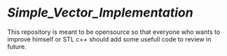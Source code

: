 # _Simple_Vector_Implementation_
This repository is meant to be opensource so that everyone who wants to improve himself or STL c++ should add some usefull code to review in future.
